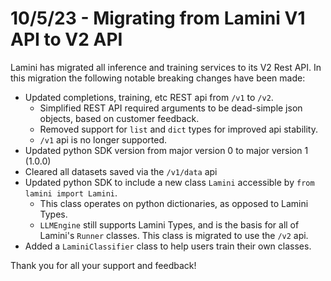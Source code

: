 # 10/5/23 - Migrating from Lamini V1 API to V2 API 

Lamini has migrated all inference and training services to its V2 Rest API. In this migration the following notable breaking changes have been made:

* Updated completions, training, etc REST api from `/v1` to `/v2`.
    * Simplified REST API required arguments to be dead-simple json objects, based on customer feedback.
    * Removed support for `list` and `dict` types for improved api stability.
    * `/v1` api is no longer supported.
* Updated python SDK version from major version 0 to major version 1 (1.0.0)
* Cleared all datasets saved via the `/v1/data` api
* Updated python SDK to include a new class `Lamini` accessible by `from lamini import Lamini`. 
    * This class operates on python dictionaries, as opposed to Lamini Types.
    * `LLMEngine` still supports Lamini Types, and is the basis for all of Lamini's `Runner` classes. This class is migrated to use the `/v2` api.
* Added a `LaminiClassifier` class to help users train their own classes. 

Thank you for all your support and feedback! 